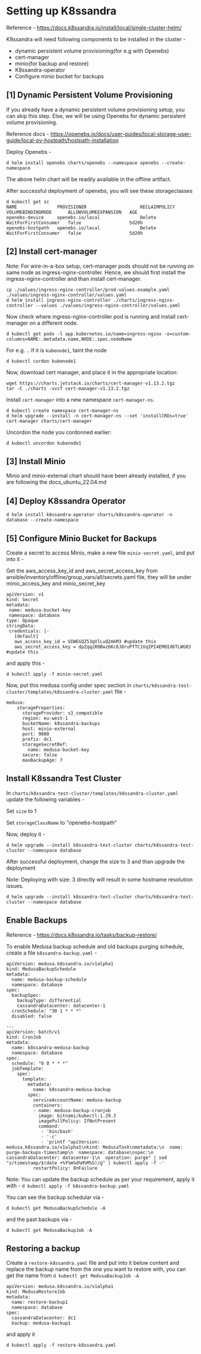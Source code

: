 # Setting up K8ssandra
Reference - https://docs.k8ssandra.io/install/local/single-cluster-helm/

K8ssandra will need following components to be installed in the cluster - 
- dynamic persistent volume provisioning(for e.g with Openebs)
- cert-manager
- minio(for backup and restore)
- K8ssandra-operator
- Configure minio bucket for backups

## [1] Dynamic Persistent Volume Provisioning
If you already have a dynamic persistent volume provisioning setup, you can skip this step. Else, we will be using Openebs for dynamic persistent volume provisioning.

Reference docs - https://openebs.io/docs/user-guides/local-storage-user-guide/local-pv-hostpath/hostpath-installation

Deploy Openebs -

```
d helm install openebs charts/openebs --namespace openebs --create-namespace
```
The above helm chart will be readily available in the offline artifact.

After successful deployment of openebs, you will see these storageclasses
```
d kubectl get sc
NAME               PROVISIONER                    RECLAIMPOLICY   VOLUMEBINDINGMODE      ALLOWVOLUMEEXPANSION   AGE
openebs-device     openebs.io/local               Delete          WaitForFirstConsumer   false                  5d20h
openebs-hostpath   openebs.io/local               Delete          WaitForFirstConsumer   false                  5d20h
```

## [2] Install cert-manager
Note: For wire-in-a-box setup, cert-manager pods should not be running on same node as ingress-nginx-controller. Hence, we should first install the ingress-nginx-controller and than install cert-manager.

```
cp ./values/ingress-nginx-controller/prod-values.example.yaml ./values/ingress-nginx-controller/values.yaml
d helm install ingress-nginx-controller ./charts/ingress-nginx-controller --values ./values/ingress-nginx-controller/values.yaml
```
Now check where ingress-nginx-controller pod is running and install cert-manager on a different node.

```
d kubectl get pods -l app.kubernetes.io/name=ingress-nginx -o=custom-columns=NAME:.metadata.name,NODE:.spec.nodeName
```
For e.g. .. if it is `kubenode1`, taint the node
```
d kubectl cordon kubenode1
```
Now, download cert manager, and place it in the appropriate location:
```
wget https://charts.jetstack.io/charts/cert-manager-v1.13.2.tgz
tar -C ./charts -xvzf cert-manager-v1.13.2.tgz
```

Install `cert-manager` into a new namespace `cert-manager-ns`.
```
d kubectl create namespace cert-manager-ns
d helm upgrade --install -n cert-manager-ns --set 'installCRDs=true' cert-manager charts/cert-manager
```

Uncordon the node you cordonned earlier:
```
d kubectl uncordon kubenode1
```

## [3] Install Minio
Minio and minio-external chart should have been already installed, if you are following the docs_ubuntu_22.04.md

## [4] Deploy K8ssandra Operator
```
d helm install k8ssandra-operator charts/k8ssandra-operator -n database --create-namespace
```

## [5] Configure Minio Bucket for Backups
Create a secret to access Minio, make a new file `minio-secret.yaml`, and put into it -

Get the aws_access_key_id and aws_secret_access_key from ansible/inventory/offline/group_vars/all/secrets.yaml file, they will be under minio_access_key and minio_secret_key

```
apiVersion: v1
kind: Secret
metadata:
 name: medusa-bucket-key
 namespace: database
type: Opaque
stringData:
 credentials: |-
   [default]
   aws_access_key_id = UIWEGQZ53qVlLuQ2mkM3 #update this
   aws_secret_access_key = dpZqqiR0Bwz6Kc6J8ruPfTC1VqIPI4EM0Id6TLWG83 #update this
```

and apply this -

```d kubectl apply -f minio-secret.yaml```

Now, put this medusa config under spec section in ```charts/k8ssandra-test-cluster/templates/k8ssandra-cluster.yaml``` file -
```
medusa:
    storageProperties:
      storageProvider: s3_compatible
      region: eu-west-1
      bucketName: k8ssandra-backups
      host: minio-external
      port: 9000
      prefix: dc1
      storageSecretRef:
        name: medusa-bucket-key
      secure: false
      maxBackupAge: 7
```

## Install K8ssandra Test Cluster
In ```charts/k8ssandra-test-cluster/templates/k8ssandra-cluster.yaml``` update the following variables - 

Set `size` to 1

Set `storageClassName` to "openebs-hostpath"

Now, deploy it -

```
d helm upgrade --install k8ssandra-test-cluster charts/k8ssandra-test-cluster --namespace database
```

After successful deployment, change the size to 3 and than upgrade the deployment

Note: Deploying with size: 3 directly will result in some hostname resolution issues.
```
d helm upgrade --install k8ssandra-test-cluster charts/k8ssandra-test-cluster --namespace database
```

## Enable Backups
Reference - https://docs.k8ssandra.io/tasks/backup-restore/

To enable Medusa backup schedule and old backups purging schedule, create a file `k8ssandra-backup.yaml` -
```
apiVersion: medusa.k8ssandra.io/v1alpha1
kind: MedusaBackupSchedule
metadata:
  name: medusa-backup-schedule
  namespace: database
spec:
  backupSpec:
    backupType: differential
    cassandraDatacenter: datacenter-1
  cronSchedule: "30 1 * * *"
  disabled: false
  
---
apiVersion: batch/v1
kind: CronJob
metadata:
  name: k8ssandra-medusa-backup
  namespace: database
spec:
  schedule: "0 0 * * *"
  jobTemplate:
    spec:
      template:
        metadata:
          name: k8ssandra-medusa-backup
        spec:
          serviceAccountName: medusa-backup
          containers:
          - name: medusa-backup-cronjob
            image: bitnami/kubectl:1.29.3
            imagePullPolicy: IfNotPresent
            command:
             - 'bin/bash'
             - '-c'
             - 'printf "apiVersion: medusa.k8ssandra.io/v1alpha1\nkind: MedusaTask\nmetadata:\n  name: purge-backups-timestamp\n  namespace: database\nspec:\n  cassandraDatacenter: datacenter-1\n  operation: purge" | sed "s/timestamp/$(date +%Y%m%d%H%M%S)/g" | kubectl apply -f -'
          restartPolicy: OnFailure
```

Note: You can update the backup schedule as per your requirement, apply it with - 
```d kubectl apply -f k8ssandra-backup.yaml ```

You can see the backup schedular via -

```d kubectl get MedusaBackupSchedule -A```

and the past backups via - 

```d kubectl get MedusaBackupJob -A```

## Restoring a backup
Create a `restore-k8ssandra.yaml` file and put into it below content and replace the backup name from the one you want to restore with, you can get the name from `d kubectl get MedusaBackupJob -A`

```
apiVersion: medusa.k8ssandra.io/v1alpha1
kind: MedusaRestoreJob
metadata:
  name: restore-backup1
  namespace: database
spec:
  cassandraDatacenter: dc1
  backup: medusa-backup1
```

and apply it

```d kubectl apply -f restore-k8ssandra.yaml```
